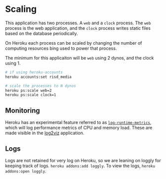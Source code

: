# Scaling

This application has two processes. A `web` and a `clock` process. The `web` process is the web application, and the `clock` process writes static files based on the database periodically.

On Heroku each process can be scaled by changing the number of computing resources bing used to power that process.

The minimum for this applicaiton will be `web` using 2 dynos, and the clock using 1.

```Bash
# if using heroku-accounts
heroku accounts:set risd_media

# scale the processes to N dynos
heroku ps:scale web=2
heroku ps:scale clock=1
```


## Monitoring

Heroku has an experimental feature referred to as [`log-runtime-metrics`](https://devcenter.heroku.com/articles/log-runtime-metrics), which will log performance metrics of CPU and memory load. These are made visible in the [log2viz](http://log2viz.herokuapp.com/app/stemtosteam) application.


## Logs

Logs are not retained for very log on Heroku, so we are leaning on loggly for keeping track of logs. `heroku addons:add loggly`. To view the logs, `heroku addons:open loggly`.